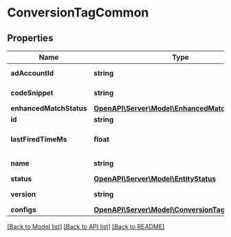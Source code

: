 # ConversionTagCommon

## Properties
Name | Type | Description | Notes
------------ | ------------- | ------------- | -------------
**adAccountId** | **string** | Ad account ID. | [optional] 
**codeSnippet** | **string** | Tag code snippet. | [optional] 
**enhancedMatchStatus** | [**OpenAPI\Server\Model\EnhancedMatchStatusType**](EnhancedMatchStatusType.md) |  | [optional] 
**id** | **string** | Tag ID. | [optional] 
**lastFiredTimeMs** | **float** | Time for the last event fired. | [optional] 
**name** | **string** | Conversion tag name. | [optional] 
**status** | [**OpenAPI\Server\Model\EntityStatus**](EntityStatus.md) |  | [optional] 
**version** | **string** | Version number. | [optional] 
**configs** | [**OpenAPI\Server\Model\ConversionTagConfigs**](ConversionTagConfigs.md) |  | [optional] 

[[Back to Model list]](../README.md#documentation-for-models) [[Back to API list]](../README.md#documentation-for-api-endpoints) [[Back to README]](../README.md)



